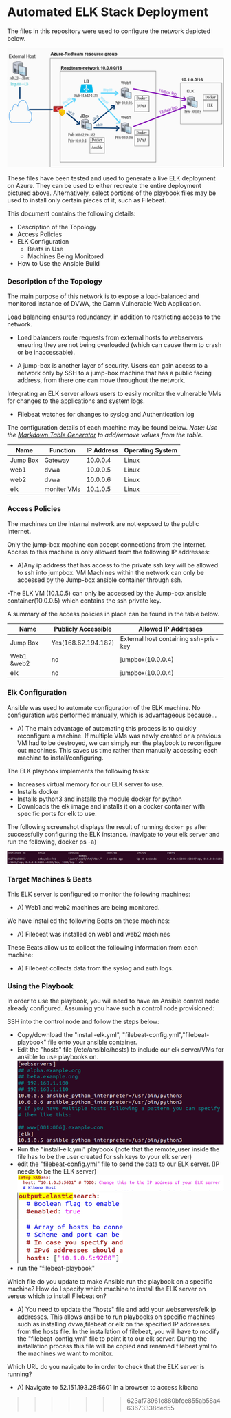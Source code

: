 # Automated ELK Stack Deployment

The files in this repository were used to configure the network depicted below.

![elk diagram](images/ELK-network.jpg)

These files have been tested and used to generate a live ELK deployment on Azure. They can be used to either recreate the entire deployment pictured above. Alternatively, select portions of the playbook files may be used to install only certain pieces of it, such as Filebeat.



This document contains the following details:
- Description of the Topology
- Access Policies
- ELK Configuration
  - Beats in Use
  - Machines Being Monitored
- How to Use the Ansible Build


### Description of the Topology

The main purpose of this network is to expose a load-balanced and monitored instance of DVWA, the Damn Vulnerable Web Application.

Load balancing ensures redundancy, in addition to restricting access to the network.
- Load balancers route requests from external hosts to webservers ensuring they are not being overloaded (which can cause them to crash or be inaccessable). 

- A jump-box is another layer of security. Users can gain access to a network only by SSH to a jump-box machine that has a public facing address, from there one can move throughout the network.   

Integrating an ELK server allows users to easily monitor the vulnerable VMs for changes to the applications and system logs.
- Filebeat watches for changes to syslog and Authentication log



The configuration details of each machine may be found below.
_Note: Use the [Markdown Table Generator](http://www.tablesgenerator.com/markdown_tables) to add/remove values from the table_.

| Name     | Function  | IP Address | Operating System |
|----------|-----------|------------|------------------|
| Jump Box | Gateway   |  10.0.0.4  | Linux            |
| web1     |   dvwa    |  10.0.0.5  | Linux            |
| web2     |   dvwa    |  10.0.0.6  | Linux            |
| elk      |moniter VMs|  10.1.0.5  | Linux            |


### Access Policies

The machines on the internal network are not exposed to the public Internet. 

Only the jump-box machine can accept connections from the Internet. Access to this machine is only allowed from the following IP addresses:

- A)Any ip address that has access to the private ssh key will be allowed to ssh into jumpbox.
VM Machines within the network can only be accessed by the Jump-box ansible container through ssh.

-The ELK VM (10.1.0.5) can only be accessed by the Jump-box ansible container(10.0.0.5) which contains the ssh private key.


A summary of the access policies in place can be found in the table below.

| Name     | Publicly Accessible | Allowed IP Addresses                 |
|----------|---------------------|--------------------------------------|
| Jump Box | Yes(168.62.194.182) | External host containing ssh-priv-key|
|Web1 &web2| no                  |  jumpbox(10.0.0.4)                   |
|   elk    | no                  |  jumpbox(10.0.0.4)                   |

### Elk Configuration

Ansible was used to automate configuration of the ELK machine. No configuration was performed manually, which is advantageous because...

- A) The main advantage of automating this process is to quickly reconfigure a machine. If multiple VMs was newly created or a previous VM had to be destroyed, we can simply run the playbook to reconfigure out machines. This saves us time rather than manually accessing each machine to install/configuring.

The ELK playbook implements the following tasks:
- Increases virtual memory for our ELK server to use.
- Installs docker
- Installs python3 and installs the module docker for python
- Downloads the elk image and installs it on a docker container with specific ports for elk to use.

The following screenshot displays the result of running `docker ps` after successfully configuring the ELK instance. (navigate to your elk server and run the following,  docker ps -a)

![elk display status](images/elk_docker_display.png)

### Target Machines & Beats
This ELK server is configured to monitor the following machines:
- A) Web1 and web2 machines are being monitored.

We have installed the following Beats on these machines:
- A) Filebeat was installed on web1 and web2 machines

These Beats allow us to collect the following information from each machine:
- A) Filebeat collects data from the syslog and auth logs. 

### Using the Playbook
In order to use the playbook, you will need to have an Ansible control node already configured. Assuming you have such a control node provisioned: 

SSH into the control node and follow the steps below:
- Copy/download the "install-elk.yml", "filebeat-config.yml","filebeat-playbook" file onto your ansible container.
- Edit the "hosts" file (/etc/ansible/hosts) to include our elk server/VMs for ansible to use playbooks on.
![hosts edit file](images/hosts_edit.png)
- Run the "install-elk.yml" playbook (note that the remote_user inside the file has to be the user created for ssh keys to your elk server)
- edit the "filebeat-config.yml" file to send the data to our ELK server. (IP needs to be the ELK server)
![filebeat config edit](images/IP_change_filebeat_configP1.png)
![filebeat config edit](images/IP_change_filebeat_configP2.png)
- run the "filebeat-playbook"


Which file do you update to make Ansible run the playbook on a specific machine? How do I specify which machine to install the ELK server on versus which to install Filebeat on?

- A) You need to update the "hosts" file and add your webservers/elk ip addresses. This allows ansilbe to run playbooks on specific machines such as installing dvwa,filebeat or elk on the specified IP addresses from the hosts file. In the installation of filebeat,  you will have to modify the "filebeat-config.yml" file to point it to our elk server. During the installation process this file will be copied and renamed filebeat.yml to the machines we want to monitor.

Which URL do you navigate to in order to check that the ELK server is running?

- A) Navigate to 52.151.193.28:5601 in a browser to access kibana



 

>>>>>>> 623af73961c880bfce855ab58a463673338ded55
